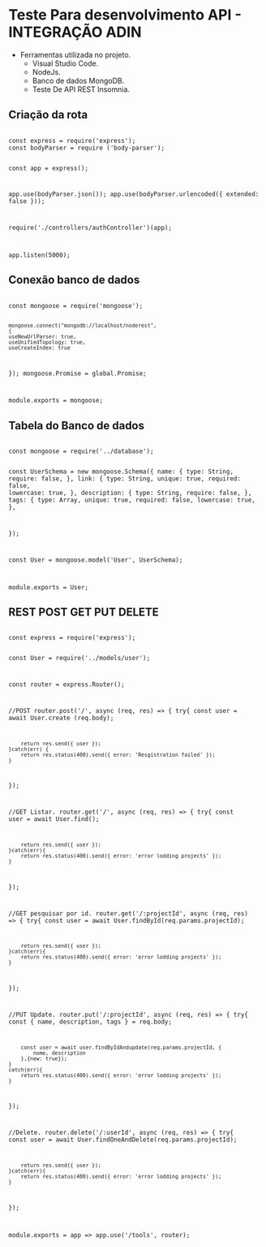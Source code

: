 # Teste Para desenvolvimento API - INTEGRAÇÃO ADIN

* Ferramentas utilizada no projeto.
    + Visual Studio Code.
    + NodeJs.
    + Banco de dados MongoDB.
    + Teste De API REST Insomnia.


## Criação da rota

<code> 
const express = require('express');
const bodyParser = require ('body-parser');

const app = express();

app.use(bodyParser.json());
app.use(bodyParser.urlencoded({ extended: false }));

require('./controllers/authController')(app);

app.listen(5000);
</code>

## Conexão banco de dados

<code> 
const mongoose = require('mongoose');

    mongoose.connect("mongodb://localhost/noderest", 
    {
    useNewUrlParser: true,
    useUnifiedTopology: true,
    useCreateIndex: true
});
    mongoose.Promise = global.Promise;

module.exports = mongoose;
</code>

## Tabela do Banco de dados

<code> 
const mongoose = require('../database');

const UserSchema = new mongoose.Schema({
    name: {
        type: String,
        require: false,
    },
    link: {
        type: String,
        unique: true,
        required: false,
        lowercase: true,
    },
    description: {
        type: String,
        require: false,
    },
    tags: {
        type: Array,
        unique: true,
        required: false,
        lowercase: true,
},

});

const User = mongoose.model('User', UserSchema);

module.exports = User;
</code>


## REST POST GET PUT DELETE

<code> 
const express = require('express');

const User = require('../models/user');

const router = express.Router();

//POST
router.post('/', async (req, res) => {
    try{
        const user = await User.create (req.body);

        return res.send({ user });
    }catch(err) { 
        return res.status(400).send({ error: 'Resgistration failed' });
    }
});

//GET Listar.
router.get('/', async (req, res) => {
    try{
        const user = await User.find();

        return res.send({ user });
    }catch(err){
        return res.status(400).send({ error: 'error lodding projects' });
    }
});

//GET pesquisar por id.
router.get('/:projectId', async (req, res) => {
    try{
        const user = await User.findById(req.params.projectId);

        return res.send({ user });
    }catch(err){
        return res.status(400).send({ error: 'error lodding projects' });
    }
});

//PUT Update.
router.put('/:projectId', async (req, res) => {
    try{
        const { name, description, tags } = req.body;

        const user = await user.findByIdAndupdate(req.params.projectId, {
            nome, description 
        },{new: true});
    }
    catch(err){
        return res.status(400).send({ error: 'error lodding projects' });
    }
});

//Delete.
router.delete('/:userId', async (req, res) => {
    try{
        const user = await User.findOneAndDelete(req.params.projectId);

        return res.send({ user });
    }catch(err){
        return res.status(400).send({ error: 'error lodding projects' });
    }
});


module.exports = app => app.use('/tools', router);
</code>
